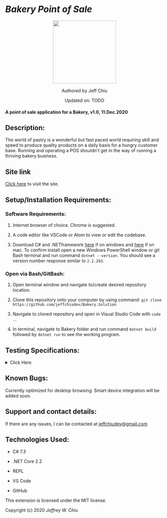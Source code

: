 # _Bakery Point of Sale_

<div align="center">
<img src="https://github.com/jeffchiudev.png" width="200px" height="auto" >
</div>
<p align="center">Authored by Jeff Chiu</p>
<p align="center">Updated on: TODO</p>

#### A point of sale application for a Bakery, v1.0, 11.Dec.2020

## Description:

The world of pastry is a wonderful but fast paced world requiring skill and speed to produce quality products on a daily basis for a hungry customer base.  Running and operating a POS shouldn't get in the way of running a thriving bakery business.

## Site link

[Click here](https://github.com/jeffchiudev/Bakery.Solution) to visit the site.


## Setup/Installation Requirements:

### Software Requirements:

1. Internet browser of choice. Chrome is suggested.

2. A code editor like VSCode or Atom to view or edit the codebase.

3. Download C# and .NETframework [here](https://dotnet.microsoft.com/download/dotnet-core/2.2) if on windows and [here](https://dotnet.microsoft.com/download/thank-you/dotnet-sdk-2.2.106-macos-x64-installer) if on mac. To confirm install open a new Windows PowerShell window or git Bash terminal and run command `dotnet --version`. You should see a version number response similar to `2.2.203`.

### Open via Bash/GitBash:

1. Open terminal window and navigate to/create desired repository location.

2. Clone this repository onto your computer by using command: `git clone https://github.com/jeffchiudev/Bakery.Solution`

3. Navigate to cloned repository and open in Visual Studio Code with `code .`.

4. In terminal, navigate to Bakery folder and run command `dotnet build` followed by `dotnet run` to see the working program.

## Testing Specifications:

<details><summary>Click Here</summary>
<p>

| Description | Input | Ouput |
| :---------- | :---- | :---- |
| TODOMethod |||
||||

</p>
</details>

## Known Bugs:

Currently optimized for desktop browsing.  Smart device integration will be added soon.

## Support and contact details:

If there are any issues, I can be contacted at jeffchiudev@gmail.com


## Technologies Used:

- C# 7.3

- .NET Core 2.2

- REPL

- VS Code

- GitHub

This extension is licensed under the MIT license.

Copyright (c) 2020 *_Jeffrey W. Chiu_*